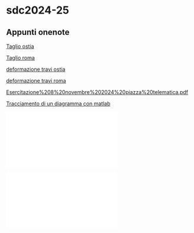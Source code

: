 # sdc2024-25

## Appunti onenote

[Taglio ostia](Taglio%20ostia%20%20%20%20%20%20%20%20%20%20%20%20.pdf)

[Taglio roma](Taglio%20Roma%20%20%20%20%20%20.pdf)

[deformazione travi ostia](Deformazione%20travi%20ostia%20%20%20%20%20%20%20%20%20%20%20%20%20%20%20%20.pdf)

[deformazione travi roma](Deformazion%20travi%20roma%20%20%20%20%20%20%20%20%20%20%20%20%20%20.pdf)

[Esercitazione%208%20novembre%202024%20piazza%20telematica.pdf](Esercitazione%208%20novembre%202024%20piazza%20telematica.pdf)

[Tracciamento di un diagramma con matlab](tracciamento%20dei%20diagrammi%20delle%20cds%20con%20matlab.pdf)


![](Taglio%20Roma%20%20%20%20%20%20.pdf)

![](Torsione%20Roma.pdf)

